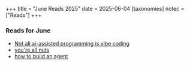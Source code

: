 +++
title = "June Reads 2025"
date = 2025-06-04
[taxonomies]
notec = ["Reads"]
+++

### Reads for June

- [Not all ai-assisted programming is vibe coding](https://simonwillison.net/2025/Mar/19/vibe-coding/)
- [you're all nuts](https://fly.io/blog/youre-all-nuts/)
- [how to build an agent](https://ampcode.com/how-to-build-an-agent)
